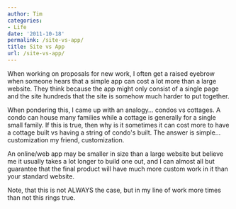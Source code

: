 ```yaml
---
author: Tim
categories:
- Life
date: '2011-10-18'
permalink: /site-vs-app/
title: Site vs App
url: /site-vs-app/
---
```


When working on proposals for new work, I often get a raised eyebrow when someone hears that a simple app can cost a lot more than a large website. They think because the app might only consist of a single page and the site hundreds that the site is somehow much harder to put together.

When pondering this, I came up with an analogy&#8230; condos vs cottages. A condo can house many families while a cottage is generally for a single small family. If this is true, then why is it sometimes it can cost more to have a cottage built vs having a string of condo's built. The answer is simple&#8230; customization my friend, customization.

An online/web app may be smaller in size than a large website but believe me it usually takes a lot longer to build one out, and I can almost all but guarantee that the final product will have much more custom work in it than your standard website.

Note, that this is not ALWAYS the case, but in my line of work more times than not this rings true.
 